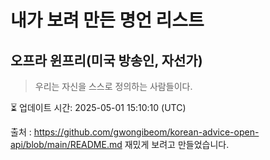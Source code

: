 # 내가 보려 만든 명언 리스트

##  오프라 윈프리(미국 방송인, 자선가)
> 우리는 자신을 스스로 정의하는 사람들이다.


⏳ 업데이트 시간: 2025-05-01 15:10:10 (UTC)

출처 : https://github.com/gwongibeom/korean-advice-open-api/blob/main/README.md
재밌게 보려고 만들었습니다.
